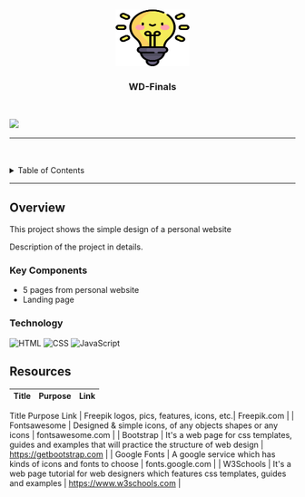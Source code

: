 <a name="readme-top">

<br/>

<br />
<div align="center">
  <a href="https://github.com/Bea3Ines/">
  <!-- TODO: If you want to add logo or banner you can add it here -->
    <img src="assets/img/idea_5641129.png" alt="Idea" width="130" height="100">
  </a>
<!-- TODO: Change Title to the name of the title of your Project -->
  <h3 align="center">WD-Finals</h3>
</div>
<!-- TODO: Make a short description -->
<div align="center">
</div>

<br />

<!-- TODO: Change the zyx-0314 into your github username  -->
<!-- TODO: Change the WD-Template-Project into the same name of your folder -->
![](https://visit-counter.vercel.app/counter.png?page=Bea3Ines/WD-Finals)

---

<br />
<br />

<!-- TODO: If you want to add more layers for your readme -->
<details>
  <summary>Table of Contents</summary>
  <ol>
    <li>
      <a href="#overview">Overview</a>
      <ol>
        <li>
          <a href="#key-components">Key Components</a>
        </li>
        <li>
          <a href="#technology">Technology</a>
        </li>
      </ol>
    </li>
    <li>
      <a href="#rule,-practices-and-principles">Rules, Practices and Principles</a>
      <!--<a href="#rule,-practices-and-principles">Rules, Practices and Principles</a>-->
    </li>
    <li>
      <a href="#resources">Resources</a>
    </li>
  </ol>
</details>

---

## Overview
This project shows the  simple design of a personal website 
<!-- TODO: To be changed -->
<!-- The following are just sample -->
Description of the project in details.

<!--Guiding Question:
- What is the project
- Whats the purpose
- What are key components
- What technology used and how it is used-->

### Key Components
<!-- TODO: List of Key Components -->
<!-- The following are just sample -->
<!--MultiPage Website/Single Page Website-->
<!--Parallax transition-->
<!--Transactional-->
- 5 pages from personal website 
- Landing page
### Technology
<!-- TODO: List of Technology Used -->
![HTML](https://img.shields.io/badge/HTML-E34F26?style=for-the-badge&logo=html5&logoColor=white)
![CSS](https://img.shields.io/badge/CSS-1572B6?style=for-the-badge&logo=css3&logoColor=white)
![JavaScript](https://img.shields.io/badge/JavaScript-F7DF1E?style=for-the-badge&logo=javascript&logoColor=white)

<!--## Rules, Practices and Principles
1. Always use `WD-` in the front of the Title of the Project for the Subject followed by your custom naming.
2. Do not rename any .html files; always use `index.html` as the filename.
3. Place Files in their respective folders.
4. All file naming are in camel case.
   - Camel case is naming format where there is no white space in separation of each words, the first word is in all lower case while the succeding words first letter are in upper followed by lower cased letters.
   - ex.: buttonAnimatedStyle.css
5. Use only `External CSS`.
6. Renaming of Pages folder names are a must, and relates to what it is doing or data it holding.
7. File Structure to follow below.

```
WD-ProjectName
└─ assets
|   └─ css
|   |   └─ style.css
|   └─ img
|   |   └─ fileWith.jpeg/.jpg/.webp/.png
|   └─ js
|       └─ script.js
└─ pages
|  └─ pageName
|     └─ assets
|     |  └─ css
|     |  |  └─ style.css
|     |  └─ img
|     |  |  └─ fileWith.jpeg/.jpg/.webp/.png
|     |  └─ js
|     |     └─ script.js
|     └─ index.html
└─ index.html
└─ readme.md
```-->

## Resources

<!-- TODO: Add References -->
| Title | Purpose | Link |
|-|-|-|
Title	Purpose	Link
| Freepik	logos, pics, features, icons, etc.|	Freepik.com |
| Fontsawesome | Designed & simple icons, of any objects shapes or any icons | fontsawesome.com |
| Bootstrap	| It's a web page for css templates, guides and examples that will practice the structure of web design |	https://getbootstrap.com |
| Google Fonts | A google service which has kinds of icons and fonts to choose | fonts.google.com |
| W3Schools	| It's a web page tutorial for web designers which features css templates, guides and examples | https://www.w3schools.com |
